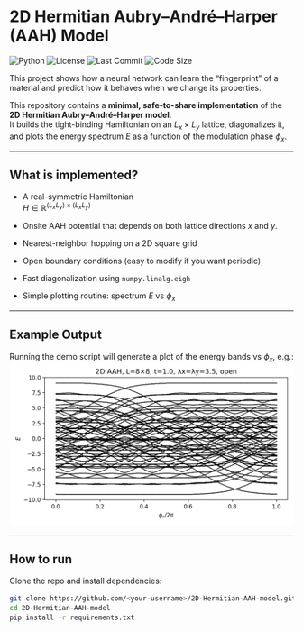 # 2D Hermitian Aubry–André–Harper (AAH) Model

![Python](https://img.shields.io/badge/python-3.10%2B-blue)
![License](https://img.shields.io/badge/license-MIT-green)
![Last Commit](https://img.shields.io/github/last-commit/pereira-elizabeth/aah-2d-hermitian)
![Code Size](https://img.shields.io/github/languages/code-size/pereira-elizabeth/aah-2d-hermitian)
<!-- CI badge (works after you add .github/workflows/tests.yml) -->
<!-- ![Build](https://github.com/pereira-elizabeth/aah-2d-hermitian/actions/workflows/tests.yml/badge.svg) -->
This project shows how a neural network can learn the “fingerprint” of a material and predict how it behaves when we change its properties.

This repository contains a **minimal, safe-to-share implementation** of the **2D Hermitian Aubry–André–Harper model**.  
It builds the tight-binding Hamiltonian on an $L_x \times L_y$ lattice, diagonalizes it, and plots the energy spectrum $E$ as a function of the modulation phase $\phi_x$.

---

## What is implemented?

- A real-symmetric Hamiltonian  
  $H \in \mathbb{R}^{(L_x L_y) \times (L_x L_y)}$  

- Onsite AAH potential that depends on both lattice directions $x$ and $y$.

- Nearest-neighbor hopping on a 2D square grid  
- Open boundary conditions (easy to modify if you want periodic)  
- Fast diagonalization using `numpy.linalg.eigh`  
- Simple plotting routine: spectrum $E$ vs $\phi_x$

---

## Example Output

Running the demo script will generate a plot of the energy bands vs $\phi_x$, e.g.:
![Energy spectra plot](figures/spectrum.png)

---

## How to run

Clone the repo and install dependencies:

```bash
git clone https://github.com/<your-username>/2D-Hermitian-AAH-model.git
cd 2D-Hermitian-AAH-model
pip install -r requirements.txt


